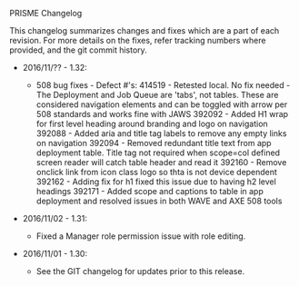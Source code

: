 PRISME Changelog 

This changelog summarizes changes and fixes which are a part of each revision.  For more details on the fixes, refer tracking numbers 
where provided, and the git commit history.

* 2016/11/?? - 1.32: 
    * 508 bug fixes - Defect  #'s:
      414519 - Retested local. No fix needed - The Deployment and Job Queue are 'tabs', not tables. These are considered navigation elements and can be toggled with arrow per 508 standards and works fine with JAWS
      392092 - Added H1 wrap for first level heading around branding and logo on navigation
      392088 - Added aria and title tag labels to remove any empty links on navigation 
      392094 - Removed redundant title text from app deployment table. Title tag not required when scope=col defined screen reader will catch table header and read it
      392160 - Remove onclick link from icon class logo so thta is not device dependent
      392162 - Adding fix for h1 fixed this issue due to having h2 level headings
      392171 - Added scope and captions to table in app deployment and resolved issues in both WAVE and AXE 508 tools

* 2016/11/02 - 1.31: 
    * Fixed a Manager role permission issue with role editing.

* 2016/11/01 - 1.30: 
    * See the GIT changelog for updates prior to this release.
